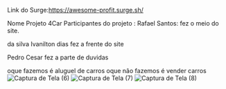 Link do Surge:https://awesome-profit.surge.sh/

Nome Projeto 4Car 
Participantes do projeto :
Rafael Santos: fez o meio do site.

da silva Ivanilton dias fez a frente do site 

Pedro Cesar fez a parte de duvidas 


oque fazemos é aluguel de carros 
oque não fazemos é vender carros
![Captura de Tela (6)](https://user-images.githubusercontent.com/98034191/163888003-4b3f6a80-56b9-4d6a-b8a7-ef3412d379a0.png)
![Captura de Tela (7)](https://user-images.githubusercontent.com/98034191/163888018-2411386d-1277-4cc5-9f7b-770279baf9de.png)
![Captura de Tela (8)](https://user-images.githubusercontent.com/98034191/163888030-74cf2fc1-b1c7-45c0-bf20-9dd13b684cb4.png)




